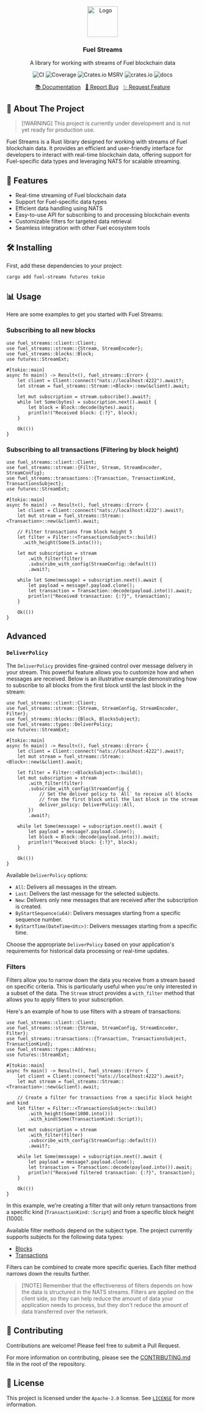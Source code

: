 <div align="center">
    <a href="https://github.com/fuellabs/data-systems">
        <img src="https://global.discourse-cdn.com/business6/uploads/fuel/original/2X/5/57d5a345cc15a64b636e0d56e042857f8a0e80b1.png" alt="Logo" width="80" height="80">
    </a>
    <h3 align="center">Fuel Streams</h3>
    <p align="center">
        A library for working with streams of Fuel blockchain data
    </p>
    <p align="center">
        <a href="https://github.com/FuelLabs/data-systems/actions/workflows/ci.yaml" style="text-decoration: none;">
            <img src="https://github.com/FuelLabs/data-systems/actions/workflows/ci.yaml/badge.svg?branch=main" alt="CI">
        </a>
        <a href="https://codecov.io/gh/FuelLabs/data-systems" style="text-decoration: none;">
            <img src="https://codecov.io/gh/FuelLabs/data-systems/graph/badge.svg?token=1zna00scwj" alt="Coverage">
        </a>
        <a href="https://crates.io/crates/fuel-streams" style="text-decoration: none;">
            <img alt="Crates.io MSRV" src="https://img.shields.io/crates/msrv/fuel-streams">
        </a>
        <a href="https://crates.io/crates/fuel-streams" style="text-decoration: none;">
            <img src="https://img.shields.io/crates/v/fuel-streams?label=latest" alt="crates.io">
        </a>
        <a href="https://docs.rs/fuel-streams/" style="text-decoration: none;">
            <img src="https://docs.rs/fuel-streams/badge.svg" alt="docs">
        </a>
    </p>
    <p align="center">
        <a href="https://docs.rs/fuel-streams">📚 Documentation</a>
        <span>&nbsp;</span>
        <a href="https://github.com/fuellabs/data-systems/issues/new?labels=bug&template=bug-report---.md">🐛 Report Bug</a>
        <span>&nbsp;</span>
        <a href="https://github.com/fuellabs/data-systems/issues/new?labels=enhancement&template=feature-request---.md">✨ Request Feature</a>
    </p>
</div>

## 📝 About The Project

> [!WARNING] This project is currently under development and is not yet ready for production use.

Fuel Streams is a Rust library designed for working with streams of Fuel blockchain data. It
provides an efficient and user-friendly interface for developers to interact with real-time
blockchain data, offering support for Fuel-specific data types and leveraging NATS for scalable
streaming.

## 🚀 Features

-   Real-time streaming of Fuel blockchain data
-   Support for Fuel-specific data types
-   Efficient data handling using NATS
-   Easy-to-use API for subscribing to and processing blockchain events
-   Customizable filters for targeted data retrieval
-   Seamless integration with other Fuel ecosystem tools

## 🛠️ Installing

First, add these dependencies to your project:

```sh
cargo add fuel-streams futures tokio
```

## 📊 Usage

Here are some examples to get you started with Fuel Streams:

### Subscribing to all new blocks

```rust,no_run
use fuel_streams::client::Client;
use fuel_streams::stream::{Stream, StreamEncoder};
use fuel_streams::blocks::Block;
use futures::StreamExt;

#[tokio::main]
async fn main() -> Result<(), fuel_streams::Error> {
    let client = Client::connect("nats://localhost:4222").await?;
    let stream = fuel_streams::Stream::<Block>::new(&client).await;

    let mut subscription = stream.subscribe().await?;
    while let Some(bytes) = subscription.next().await {
        let block = Block::decode(bytes).await;
        println!("Received block: {:?}", block);
    }

    Ok(())
}
```

### Subscribing to all transactions (Filtering by block height)

```rust,no_run
use fuel_streams::client::Client;
use fuel_streams::stream::{Filter, Stream, StreamEncoder, StreamConfig};
use fuel_streams::transactions::{Transaction, TransactionKind, TransactionsSubject};
use futures::StreamExt;

#[tokio::main]
async fn main() -> Result<(), fuel_streams::Error> {
    let client = Client::connect("nats://localhost:4222").await?;
    let mut stream = fuel_streams::Stream::<Transaction>::new(&client).await;

    // Filter transactions from block height 5
    let filter = Filter::<TransactionsSubject>::build()
      .with_height(Some(5.into()));

    let mut subscription = stream
        .with_filter(filter)
        .subscribe_with_config(StreamConfig::default())
        .await?;

    while let Some(message) = subscription.next().await {
        let payload = message?.payload.clone();
        let transaction = Transaction::decode(payload.into()).await;
        println!("Received transaction: {:?}", transaction);
    }

    Ok(())
}
```

## Advanced

### `DeliverPolicy`

The `DeliverPolicy` provides fine-grained control over message delivery in your stream. This
powerful feature allows you to customize how and when messages are received. Below is an
illustrative example demonstrating how to subscribe to all blocks from the first block until the
last block in the stream:

```rust,no_run
use fuel_streams::client::Client;
use fuel_streams::stream::{Stream, StreamConfig, StreamEncoder, Filter};
use fuel_streams::blocks::{Block, BlocksSubject};
use fuel_streams::types::DeliverPolicy;
use futures::StreamExt;

#[tokio::main]
async fn main() -> Result<(), fuel_streams::Error> {
    let client = Client::connect("nats://localhost:4222").await?;
    let mut stream = fuel_streams::Stream::<Block>::new(&client).await;

    let filter = Filter::<BlocksSubject>::build();
    let mut subscription = stream
        .with_filter(filter)
        .subscribe_with_config(StreamConfig {
            // Set the deliver policy to `All` to receive all blocks
            // from the first block until the last block in the stream
            deliver_policy: DeliverPolicy::All,
        })
        .await?;

    while let Some(message) = subscription.next().await {
        let payload = message?.payload.clone();
        let block = Block::decode(payload.into()).await;
        println!("Received block: {:?}", block);
    }

    Ok(())
}
```

Available `DeliverPolicy` options:

-   `All`: Delivers all messages in the stream.
-   `Last`: Delivers the last message for the selected subjects.
-   `New`: Delivers only new messages that are received after the subscription is created.
-   `ByStartSequence(u64)`: Delivers messages starting from a specific sequence number.
-   `ByStartTime(DateTime<Utc>)`: Delivers messages starting from a specific time.

Choose the appropriate `DeliverPolicy` based on your application's requirements for historical data
processing or real-time updates.

### Filters

Filters allow you to narrow down the data you receive from a stream based on specific criteria. This
is particularly useful when you're only interested in a subset of the data. The `Stream` struct
provides a `with_filter` method that allows you to apply filters to your subscription.

Here's an example of how to use filters with a stream of transactions:

```rust,no_run
use fuel_streams::client::Client;
use fuel_streams::stream::{Stream, StreamConfig, StreamEncoder, Filter};
use fuel_streams::transactions::{Transaction, TransactionsSubject, TransactionKind};
use fuel_streams::types::Address;
use futures::StreamExt;

#[tokio::main]
async fn main() -> Result<(), fuel_streams::Error> {
    let client = Client::connect("nats://localhost:4222").await?;
    let mut stream = fuel_streams::Stream::<Transaction>::new(&client).await;

    // Create a filter for transactions from a specific block height and kind
    let filter = Filter::<TransactionsSubject>::build()
        .with_height(Some(1000.into()))
        .with_kind(Some(TransactionKind::Script));

    let mut subscription = stream
        .with_filter(filter)
        .subscribe_with_config(StreamConfig::default())
        .await?;

    while let Some(message) = subscription.next().await {
        let payload = message?.payload.clone();
        let transaction = Transaction::decode(payload.into()).await;
        println!("Received filtered transaction: {:?}", transaction);
    }

    Ok(())
}
```

In this example, we're creating a filter that will only return transactions from a specific kind
(`TransactionKind::Script`) and from a specific block height (1000).

Available filter methods depend on the subject type. The project currently supports subjects for the
following data types:

-   [Blocks](../fuel-streams-core/src/blocks/subjects.rs)
-   [Transactions](../fuel-streams-core/src/transactions/subjects.rs)

Filters can be combined to create more specific queries. Each filter method narrows down the results
further.

> [!NOTE] Remember that the effectiveness of filters depends on how the data is structured in the
> NATS streams. Filters are applied on the client side, so they can help reduce the amount of data
> your application needs to process, but they don't reduce the amount of data transferred over the
> network.

## 🤝 Contributing

Contributions are welcome! Please feel free to submit a Pull Request.

For more information on contributing, please see the [CONTRIBUTING.md](../../CONTRIBUTING.md) file
in the root of the repository.

## 📜 License

This project is licensed under the `Apache-2.0` license. See [`LICENSE`](../../LICENSE) for more
information.
